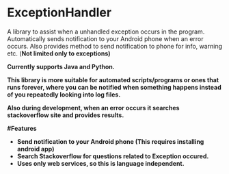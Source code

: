 # ExceptionHandler
A library to assist when a unhandled exception occurs in the program. Automatically sends notification to your Android phone when an error occurs. Also provides method to send notification to phone for info, warning etc. (<b>Not limited only to exceptions)

Currently supports Java and Python.

This library is more suitable for automated scripts/programs or ones that runs forever, where you can be notified when something happens instead of you repeatedly looking into log files.

Also during development, when an error occurs it searches stackoverflow site and provides results.


#Features
- Send notification to your Android phone (This requires installing android app)
- Search Stackoverflow for questions related to Exception occured.
- Uses only web services, so this is language independent.


